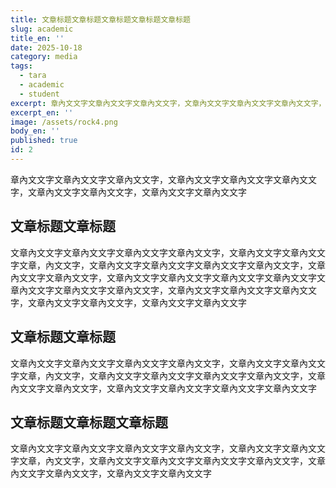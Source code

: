 ```yaml
---
title: 文章标题文章标题文章标题文章标题文章标题
slug: academic
title_en: ''
date: 2025-10-18
category: media
tags:
  - tara
  - academic
  - student
excerpt: 章內文文字文章內文文字文章內文文字，文章內文文字文章內文文字文章內文文字，文章內文文字文章內文文字，文章內文文字文章內文文字
excerpt_en: ''
image: /assets/rock4.png
body_en: ''
published: true
id: 2
---
```

章內文文字文章內文文字文章內文文字，文章內文文字文章內文文字文章內文文字，文章內文文字文章內文文字，文章內文文字文章內文文字

## 文章标题文章标题

文章內文文字文章內文文字文章內文文字文章內文文字，文章內文文字文章內文文字文章，內文文字，文章內文文字文章內文文字文章內文文字文章內文文字，文章內文文字文章內文文字，文章內文文字文章內文文字文章內文文字文章內文文字文章內文文字文章內文文字文章內文文字，文章內文文字文章內文文字文章內文文字，文章內文文字文章內文文字，文章內文文字文章內文文字

## 文章标题文章标题

文章內文文字文章內文文字文章內文文字文章內文文字，文章內文文字文章內文文字文章，內文文字，文章內文文字文章內文文字文章內文文字文章內文文字，文章內文文字文章內文文字，文章內文文字文章內文文字文章內文文字文章內文文字

## 文章标题文章标题文章标题

文章內文文字文章內文文字文章內文文字文章內文文字，文章內文文字文章內文文字文章，內文文字，文章內文文字文章內文文字文章內文文字文章內文文字，文章內文文字文章內文文字，文章內文文字文章內文文字
